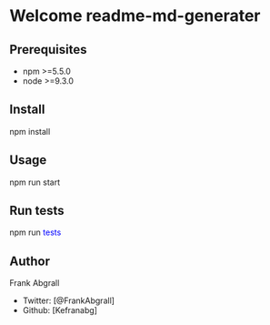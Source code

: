 # Welcome readme-md-generater

## Prerequisites
* npm >=5.5.0
* node >=9.3.0

## Install
npm install

## Usage
npm run start

## Run tests
npm run <span style="color: blue">tests</span>

## Author 
  Frank Abgrall
  * Twitter: [@FrankAbgrall]
  * Github: [Kefranabg]
